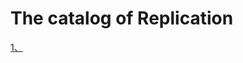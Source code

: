# The catalog of Replication

[1、][1]




  [1]:https://github.com/Ezail3/Note/blob/master/DB/MySQL/Backup/backup_intro.md
